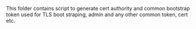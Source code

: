 This folder contains script to generate cert authority and common bootstrap token used for TLS boot straping, admin and any other common token, cert etc.